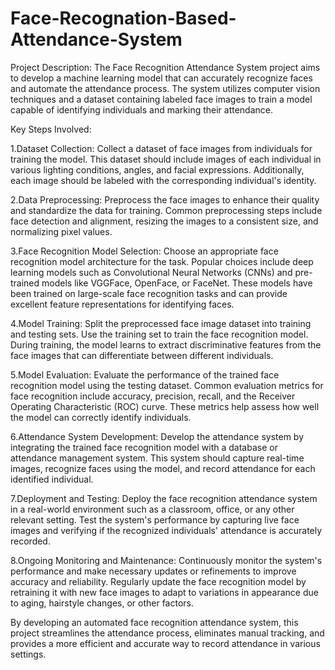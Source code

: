 # Face-Recognation-Based-Attendance-System
Project Description:
The Face Recognition Attendance System project aims to develop a machine learning model that can accurately recognize faces and automate the attendance process. The system utilizes computer vision techniques and a dataset containing labeled face images to train a model capable of identifying individuals and marking their attendance.

Key Steps Involved:

1.Dataset Collection: Collect a dataset of face images from individuals for training the model. This dataset should include images of each individual in various lighting conditions, angles, and facial expressions. Additionally, each image should be labeled with the corresponding individual's identity.

2.Data Preprocessing: Preprocess the face images to enhance their quality and standardize the data for training. Common preprocessing steps include face detection and alignment, resizing the images to a consistent size, and normalizing pixel values.

3.Face Recognition Model Selection: Choose an appropriate face recognition model architecture for the task. Popular choices include deep learning models such as Convolutional Neural Networks (CNNs) and pre-trained models like VGGFace, OpenFace, or FaceNet. These models have been trained on large-scale face recognition tasks and can provide excellent feature representations for identifying faces.

4.Model Training: Split the preprocessed face image dataset into training and testing sets. Use the training set to train the face recognition model. During training, the model learns to extract discriminative features from the face images that can differentiate between different individuals.

5.Model Evaluation: Evaluate the performance of the trained face recognition model using the testing dataset. Common evaluation metrics for face recognition include accuracy, precision, recall, and the Receiver Operating Characteristic (ROC) curve. These metrics help assess how well the model can correctly identify individuals.

6.Attendance System Development: Develop the attendance system by integrating the trained face recognition model with a database or attendance management system. This system should capture real-time images, recognize faces using the model, and record attendance for each identified individual.

7.Deployment and Testing: Deploy the face recognition attendance system in a real-world environment such as a classroom, office, or any other relevant setting. Test the system's performance by capturing live face images and verifying if the recognized individuals' attendance is accurately recorded.

8.Ongoing Monitoring and Maintenance: Continuously monitor the system's performance and make necessary updates or refinements to improve accuracy and reliability. Regularly update the face recognition model by retraining it with new face images to adapt to variations in appearance due to aging, hairstyle changes, or other factors.

By developing an automated face recognition attendance system, this project streamlines the attendance process, eliminates manual tracking, and provides a more efficient and accurate way to record attendance in various settings.
